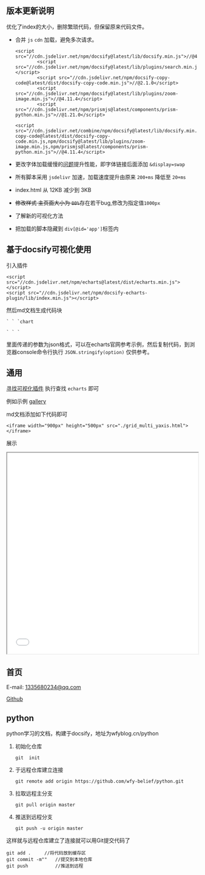 ## 版本更新说明

优化了index的大小，删除繁琐代码，但保留原来代码文件。

- 合并 `js` `cdn` 加载，避免多次请求。

  ```
  <script src="//cdn.jsdelivr.net/npm/docsify@latest/lib/docsify.min.js">//@4.11.4</script>
          <script src="//cdn.jsdelivr.net/npm/docsify@latest/lib/plugins/search.min.js"></script>
          <script src="//cdn.jsdelivr.net/npm/docsify-copy-code@latest/dist/docsify-copy-code.min.js">//@2.1.0</script>
          <script src="//cdn.jsdelivr.net/npm/docsify@latest/lib/plugins/zoom-image.min.js">//@4.11.4</script>
          <script src="//cdn.jsdelivr.net/npm/prismjs@latest/components/prism-python.min.js">//@1.21.0</script>
  ```

  ```
  <script src="//cdn.jsdelivr.net/combine/npm/docsify@latest/lib/docsify.min.js,npm/docsify@latest/lib/plugins/search.min.js,npm/docsify-copy-code@latest/dist/docsify-copy-code.min.js,npm/docsify@latest/lib/plugins/zoom-image.min.js,npm/prismjs@latest/components/prism-python.min.js">//@4.11.4</script>
  ```

  

- 更改字体加载缓慢的[问题](https://web.dev/font-display/)提升性能，即字体链接后面添加 `&display=swap`

- 所有脚本采用 `jsdelivr` 加速，加载速度提升由原来 `200+ms` 降低至 `20+ms`

- index.html 从 12KB 减少到  3KB

- ~~修改样式 主页面大小为 `80%`~~存在若干bug,修改为指定值`1000px`

- 了解新的可视化方法

- 把加载的脚本隐藏到 `div[@id='app']`标签内

## 基于docsify可视化使用

引入插件

```
<script src="//cdn.jsdelivr.net/npm/echarts@latest/dist/echarts.min.js"></script>
<script src="//cdn.jsdelivr.net/npm/docsify-echarts-plugin/lib/index.min.js"></script>
```

然后md文档生成代码块

```
` ` `chart

` ` `
```

里面传递的参数为json格式，可以在echarts官网参考示例，然后复制代码，到浏览器console命令行执行 `JSON.stringify(option)` 仅供参考。

## 通用

[寻找可视化插件](https://docsify.js.org/#/awesome?id=plugins) 执行查找 `echarts` 即可

例如示例 [gallery](https://gallery.pyecharts.org/#/Grid/grid_multi_yaxis)

md文档添加如下代码即可

```
<iframe width="900px" height="500px" src="./grid_multi_yaxis.html"></iframe>
```

展示

<iframe width="100%" height="530" style="" src="./grid_multi_yaxis.html"></iframe>

## 首页

E-mail: 1335680234@qq.com

[Github](<https://github.com/wfy-belief>)

## python
python学习的文档，构建于docsify，地址为wfyblog.cn/python

1. 初始化仓库

   ```
   git  init
   ```

2. 于远程仓库建立连接

   ```
   git remote add origin https://github.com/wfy-belief/python.git
   ```

3. 拉取远程主分支

   ```
   git pull origin master
   ```

4. 推送到远程分支

   ```
   git push -u origin master
   ```

这样就与远程仓库建立了连接就可以用Git提交代码了

```
git add .     //将代码放到缓存区
git commit -m""   //提交到本地仓库
git push          //推送到远程
```